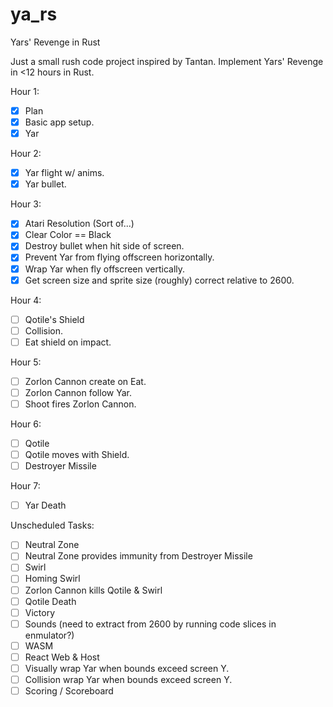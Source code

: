 # ya_rs

Yars' Revenge in Rust

Just a small rush code project inspired by Tantan.
Implement Yars' Revenge in <12 hours in Rust.

Hour 1:
- [x] Plan
- [x] Basic app setup.
- [x] Yar
 
Hour 2:
- [x] Yar flight w/ anims.
- [x] Yar bullet.
  
Hour 3:
- [x] Atari Resolution (Sort of...)
- [x] Clear Color == Black
- [x] Destroy bullet when hit side of screen.
- [x] Prevent Yar from flying offscreen horizontally.
- [x] Wrap Yar when fly offscreen vertically.
- [x] Get screen size and sprite size (roughly) correct relative to 2600.
 
Hour 4:
-[ ] Qotile's Shield
-[ ] Collision.
-[ ] Eat shield on impact.
 
Hour 5:
 - [ ] Zorlon Cannon create on Eat.
 - [ ] Zorlon Cannon follow Yar.
 - [ ] Shoot fires Zorlon Cannon.

Hour 6:
 - [ ] Qotile
 - [ ] Qotile moves with Shield.
 - [ ] Destroyer Missile
 
 Hour 7:
 - [ ] Yar Death
 
 Unscheduled Tasks:
 - [ ] Neutral Zone
 - [ ] Neutral Zone provides immunity from Destroyer Missile
 - [ ] Swirl
 - [ ] Homing Swirl
 - [ ] Zorlon Cannon kills Qotile & Swirl
 - [ ] Qotile Death
 - [ ] Victory
 - [ ] Sounds (need to extract from 2600 by running code slices in enmulator?)
 - [ ] WASM
 - [ ] React Web & Host
 - [ ] Visually wrap Yar when bounds exceed screen Y.
 - [ ] Collision wrap Yar when bounds exceed screen Y.
 - [ ] Scoring / Scoreboard
